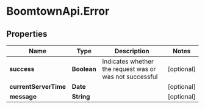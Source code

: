# BoomtownApi.Error

## Properties
Name | Type | Description | Notes
------------ | ------------- | ------------- | -------------
**success** | **Boolean** | Indicates whether the request was or was not successful | [optional] 
**currentServerTime** | **Date** |  | [optional] 
**message** | **String** |  | [optional] 


